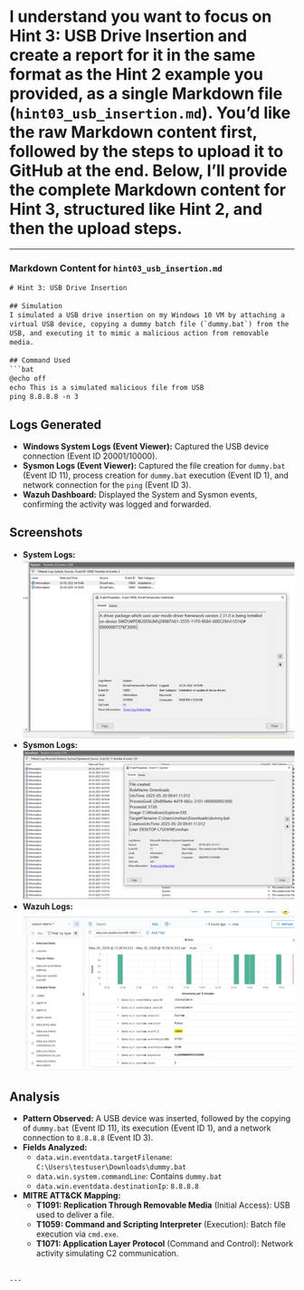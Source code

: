 # I understand you want to focus on **Hint 3: USB Drive Insertion** and create a report for it in the same format as the Hint 2 example you provided, as a single Markdown file (`hint03_usb_insertion.md`). You’d like the raw Markdown content first, followed by the steps to upload it to GitHub at the end. Below, I’ll provide the complete Markdown content for Hint 3, structured like Hint 2, and then the upload steps.

---

### Markdown Content for `hint03_usb_insertion.md`

```
# Hint 3: USB Drive Insertion

## Simulation
I simulated a USB drive insertion on my Windows 10 VM by attaching a virtual USB device, copying a dummy batch file (`dummy.bat`) from the USB, and executing it to mimic a malicious action from removable media.

## Command Used
```bat
@echo off
echo This is a simulated malicious file from USB
ping 8.8.8.8 -n 3
```

## Logs Generated
- **Windows System Logs (Event Viewer):** Captured the USB device connection (Event ID 20001/10000).  
- **Sysmon Logs (Event Viewer):** Captured the file creation for `dummy.bat` (Event ID 11), process creation for `dummy.bat` execution (Event ID 1), and network connection for the `ping` (Event ID 3).  
- **Wazuh Dashboard:** Displayed the System and Sysmon events, confirming the activity was logged and forwarded.

## Screenshots
- **System Logs:** ![System Logs](../screenshots/usb-system-logs.png)  
- **Sysmon Logs:** ![Sysmon Logs](../screenshots/sysmon-usb-logs.png)  
- **Wazuh Logs:** ![Wazuh Logs](../screenshots/wazuh-usb-logs.png)

## Analysis
- **Pattern Observed:** A USB device was inserted, followed by the copying of `dummy.bat` (Event ID 11), its execution (Event ID 1), and a network connection to `8.8.8.8` (Event ID 3).  
- **Fields Analyzed:**  
  - `data.win.eventdata.targetFilename`: `C:\Users\testuser\Downloads\dummy.bat`  
  - `data.win.system.commandLine`: Contains `dummy.bat`  
  - `data.win.eventdata.destinationIp`: `8.8.8.8`  
- **MITRE ATT&CK Mapping:**  
  - **T1091: Replication Through Removable Media** (Initial Access): USB used to deliver a file.  
  - **T1059: Command and Scripting Interpreter** (Execution): Batch file execution via `cmd.exe`.  
  - **T1071: Application Layer Protocol** (Command and Control): Network activity simulating C2 communication.
```

---

